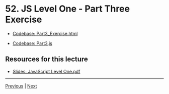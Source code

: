 # 52. JS Level One - Part Three Exercise

-   [Codebase: Part3_Exercise.html](../../codebase/python-django/JavaScript_Level_One/Part3_Exercise.html)

-   [Codebase: Part3.js](../../codebase/python-django/JavaScript_Level_One/Part3.js)


##  Resources for this lecture


-   [Slides: JavaScript Level One.pdf](https://python-ds.s3.us-west-1.amazonaws.com/Python-and-Django-Full-Stack-Web-Developer-Bootcamp/Resources/JavaScript+Level+One.pdf)


---

[Previous](./51_JS-Level-One-Part-Two-Connecting-Javascript.md) | [Next](./53_JS-Level-One-Part-Three-Solutions.md)